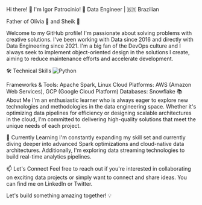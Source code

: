 Hi there! 👋 I'm Igor Patrocinio! 
🚀 Data Engineer | 🇧🇷 Brazilian

Father of Olívia 👧 and Sheik 🐶

Welcome to my GitHub profile! I'm passionate about solving problems with creative solutions.
I've been working with Data since 2016 and directly with Data Engineering since 2021. 
I'm a big fan of the DevOps culture and I always seek to implement object-oriented design in the solutions I create, aiming to reduce maintenance efforts and accelerate development.

🛠️ Technical Skills
![Python](https://img.shields.io/badge/python-3670A0?style=for-the-badge&logo=python&logoColor=ffdd54)


Frameworks & Tools: Apache Spark, Linux
Cloud Platforms: AWS (Amazon Web Services), GCP (Google Cloud Platform)
Databases: Snowflake
📚 About Me
I'm an enthusiastic learner who is always eager to explore new technologies and methodologies in the data engineering space. Whether it's optimizing data pipelines for efficiency or designing scalable architectures in the cloud, I'm committed to delivering high-quality solutions that meet the unique needs of each project.

🌱 Currently Learning
I'm constantly expanding my skill set and currently diving deeper into advanced Spark optimizations and cloud-native data architectures. Additionally, I'm exploring data streaming technologies to build real-time analytics pipelines.

📫 Let's Connect
Feel free to reach out if you're interested in collaborating on exciting data projects or simply want to connect and share ideas. You can find me on LinkedIn or Twitter.

Let's build something amazing together! 💡
